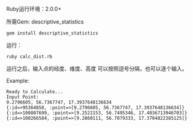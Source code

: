 Ruby运行环境：2.0.0+

所需Gem: descriptive_statistics

````
gem install descriptive_statistics
````

运行：

````
ruby calc_dist.rb
````

运行之后，输入点的经度、维度、高度
可以按照逗号分隔，也可以逐个输入。

Example:

````
Ready to Calculate...
Input Point: 
9.2796605, 56.7367747, 17.3937648136634
{:id=>95364858, :point=>[9.2796605, 56.7367747, 17.3937648136634]}
{:id=>100807699, :point=>[9.2522153, 56.7495346, 17.4036713946703]}
{:id=>100266584, :point=>[9.2860111, 56.7079333, 17.3704822385125]}
````